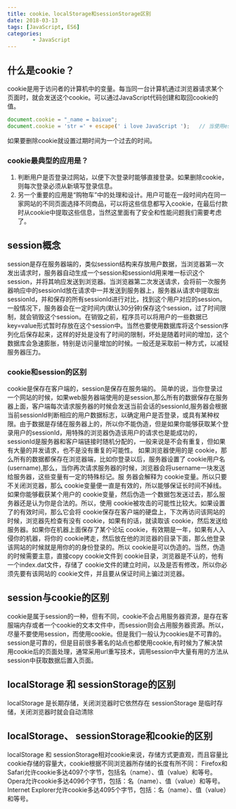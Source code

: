 ```yaml
---
title: cookie、localStorage和sessionStorage区别
date: 2018-03-13
tags: [JavaScript, ES6]
categories: 
        - JavaScript
---
```

## 什么是cookie？
cookie是用于访问者的计算机中的变量。每当同一台计算机通过浏览器请求某个页面时，就会发送这个cookie。可以通过JavaScript代码创建和取回cookie的值。
``` JavaScript
document.cookie = "_name = baixue";
document.cookie = 'str =' + escape(' i love JavaScript ');   // 当使用escape编码之后，取值之后需要使用unescape()进行解码才能得到原来的cookie值

```
如果要删除cookie就设置过期时间为一个过去的时间。
### cookie最典型的应用是？
1. 判断用户是否登录过网站，以便下次登录时能够直接登录。如果删除cookie，则每次登录必须从新填写登录信息。
2. 另一个重要的应用是“购物车”中的处理和设计。用户可能在一段时间内在同一家网站的不同页面选择不同商品，可以将这些信息都写入cookie，在最后付款时从cookie中提取这些信息，当然这里面有了安全和性能问题我们需要考虑了。

## session概念
session是存在服务器端的，类似session结构来存放用户数据，当浏览器第一次发出请求时，服务器自动生成一个session和sessionId用来唯一标识这个session，并将其响应发送到浏览器。当浏览器第二次发送请求，会将前一次服务器响应中的sessionId放在请求中一并发送到服务器上，服务器从请求中提取出sessionId，并和保存的所有sessionId进行对比，找到这个用户对应的session。
一般情况下，服务器会在一定时间内(默认30分钟)保存这个session，过了时间限制，就会销毁这个session。在销毁之前，程序员可以将用户的一些数据已key=value形式暂时存放在这个session中。当然也要使用数据库将这个session序列化后保存起来，这样的好处是没有了时间的限制，坏处是随着时间的增加，这个数据库会急速膨胀，特别是访问量增加的时候。一般还是采取前一种方式，以减轻服务器压力。
<!-- more -->
### cookie和session的区别
cookie是保存在客户端的，session是保存在服务端的。
简单的说，当你登录过一个网站的时候，如果web服务器端使用的是session,那么所有的数据保存在服务器上面，客户端每次请求服务器的时候会发送当前会话的sessionId,服务器会根据当前sessionId判断相应的用户数据标志，以确定用户是否登录，或具有某种权限。由于数据是存储在服务器上的，所以你不能伪造，但是如果你能够获取某个登录用户的sessionId，用特殊的浏览器伪造该用户的请求也是能成功的，
sessionId是服务器和客户端链接时随机分配的，一般来说是不会有重复，但如果有大量的并发请求，也不是没有重复的可能性。
如果浏览器使用的是 cookie，那么所有的数据都保存在浏览器端，比如你登录以后，服务器设置了 cookie用户名(username),那么，当你再次请求服务器的时候，浏览器会将username一块发送给服务器，这些变量有一定的特殊标记。服 务器会解释为 cookie变量。所以只要不关闭浏览器，那么 cookie变量便一直是有效的，所以能够保证长时间不掉线。如果你能够截获某个用户的 cookie变量，然后伪造一个数据包发送过去，那么服务器还是认为你是合法的。所以，使用 cookie被攻击的可能性比较大。如果设置了的有效时间，那么它会将 cookie保存在客户端的硬盘上，下次再访问该网站的时候，浏览器先检查有没有 cookie，如果有的话，就读取该 cookie，然后发送给服务器。如果你在机器上面保存了某个论坛 cookie，有效期是一年，如果有人入侵你的机器，将你的 cookie拷走，然后放在他的浏览器的目录下面，那么他登录该网站的时候就是用你的的身份登录的。所以 cookie是可以伪造的。当然，伪造的时候需要主意，直接copy cookie文件到 cookie目录，浏览器是不认的，他有一个index.dat文件，存储了 cookie文件的建立时间，以及是否有修改，所以你必须先要有该网站的 cookie文件，并且要从保证时间上骗过浏览器。

## session与cookie的区别
cookie是属于session的一种，但有不同，cookie不会占用服务器资源，是存在客服端内存或者一个cookie的文本文件中，而session则会占用服务器资源。所以，尽量不要使用session，而使用cookie。但是我们一般认为cookies是不可靠的。session是可靠的，但是目前很多著名的站点也都使用cookie,有时候为了解决禁用cookie后的页面处理，通常采用url重写技术，调用session中大量有用的方法从session中获取数据后置入页面。

## localStorage 和 sessionStorage的区别
localStorage 是长期存储，关闭浏览器时它依然存在
sessionStorage 是临时存储，关闭浏览器时就会自动清除

## localStorage、 sessionStorage和cookie的区别
localStorage 和 sessionStorage相对cookie来说，存储方式更直观，而且容量比cookie存储的容量大，cookie根据不同浏览器所存储的长度有所不同：
Firefox和Safari允许cookie多达4097个字节，包括名（name）、值（value）和等号。
Opera允许cookie多达4096个字节，包括：名（name）、值（value）和等号。
Internet Explorer允许cookie多达4095个字节，包括：名（name）、值（value）和等号。